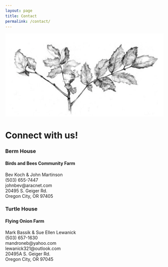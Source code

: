 ```yaml
---
layout: page
title: Contact
permalink: /contact/
---
```


<img src="/assets/img/branch.png" class="logo"/>

<h1 class="page-heading">Connect with us!</h1>

<div class="row">
  <div class="half-l">
    <h3>Berm House </h3>
    <h4>Birds and Bees Community Farm</h4>
    Bev Koch & John Martinson<br>
    (503) 655-7447<br>
    johnbev@aracnet.com<br>
    20495 S. Geiger Rd.<br>
    Oregon City, OR 97405
  </div>
  <div class="half-r">
    <h3>Turtle House </h3>
    <h4>Flying Onion Farm</h4>
    Mark Bassik & Sue Ellen Lewanick<br>
    (503) 657-1630<br>
    mandroneb@yahoo.com<br>
    lewanick321@outlook.com<br>
    20495A S. Geiger Rd.<br>
    Oregon City, OR 97045  
  </div>
</div>

